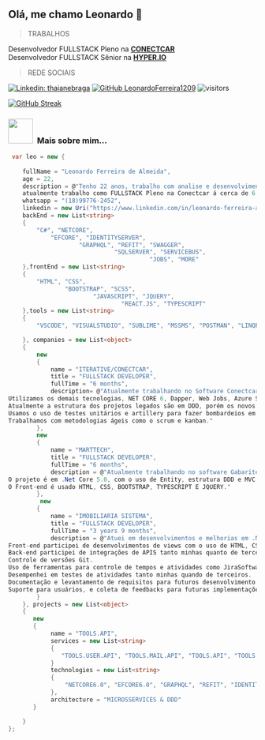 <h2> Olá, me chamo Leonardo 👋</h2>

> TRABALHOS

<p>
   Desenvolvedor FULLSTACK Pleno na <a href="https://www.conectcar.com/"><b>CONECTCAR</b></a>
   </br>
   Desenvolvedor FULLSTACK Sênior na <a href="https://hyper.io/"><b>HYPER.IO</b></a>
</p>


> REDE SOCIAIS

[![Linkedin: thaianebraga](https://img.shields.io/badge/-leonardoalmeida-blue?style=flat-square&logo=Linkedin&logoColor=white&link=https://www.linkedin.com/in/leonardo-ferreira-almeida1209/)](https://www.linkedin.com/in/leonardo-ferreira-almeida1209/)
[![GitHub LeonardoFerreira1209](https://img.shields.io/github/followers/LeonardoFerreira1209?label=follow&style=social)](https://github.com/LeonardoFerreira1209)
![visitors](https://visitor-badge.glitch.me/badge?page_id=LeonardoFerreira1209.pag&left_color=blue&right_color=blue)


[![GitHub Streak](https://streak-stats.demolab.com?user=LeonardoFerreira1209&theme=tokyonight&hide_border=true&border_radius=4.4&locale=pt-br&date_format=M%20j%5B%2C%20Y%5D)](https://git.io/streak-stats)

### <img src="https://i.pinimg.com/originals/1c/37/e3/1c37e3a017e70bc936da000edefabb1f.gif" width="50">&ensp;Mais sobre mim...

```c#
 var leo = new {
      
    fullName = "Leonardo Ferreira de Almeida",
    age = 22,
    description = @"Tenho 22 anos, trabalho com analise e desenvolvimento de software a quase 5 anos, 
    atualmente trabalho como FULLSTACK Pleno na Conectcar á cerca de 6 meses.",
    whatsapp = "(18)99776-2452",
    linkedin = new Uri("https://www.linkedin.com/in/leonardo-ferreira-almeida1209/"),
    backEnd = new List<string>
    {
        "C#", "NETCORE", 
            "EFCORE", "IDENTITYSERVER", 
                    "GRAPHQL", "REFIT", "SWAGGER",
                              "SQLSERVER", "SERVICEBUS", 
                                        "JOBS", "MORE"
    },frontEnd = new List<string>
    {
        "HTML", "CSS",
                "BOOTSTRAP", "SCSS",
                        "JAVASCRIPT", "JQUERY",
                                "REACT.JS", "TYPESCRIPT"
    },tools = new List<string>
    {
        "VSCODE", "VISUALSTUDIO", "SUBLIME", "MSSMS", "POSTMAN", "LINQPAD",

    }, companies = new List<object>
    {
        new 
        {
            name = "ITERATIVE/CONECTCAR",
            title = "FULLSTACK DEVELOPER",
            fullTime = "6 months",
            description= @"Atualmente trabalhando no Software Conectcar na squad de estacionamento.
Utilizamos os demais tecnologias, NET CORE 6, Dapper, Web Jobs, Azure Service Bus, SQL Server, Kubernetes e outras.
Atualmente a estrutura dos projetos legados são em DDD, porém os novos já são na arquitetura microservices e os legados já estão sendo disseminados para a tal arquitetura.
Usamos o uso de testes unitários e artillery para fazer bombardeios em APIS e testar sua integridade.
Trabalhamos com metodologias ágeis como o scrum e kanban."
        },
        new
        {
            name = "MARTTECH",
            title = "FULLSTACK DEVELOPER",
            fullTime = "6 months",
            description = @"Atualmente trabalhando no software Gabaritech. (Software desenvolvido para auxiliar escolas e professores).
O projeto é em .Net Core 5.0, com o uso de Entity, estrutura DDD e MVC e uso do GraphQL para consultas e inserções.
O Front-end é usado HTML, CSS, BOOTSTRAP, TYPESCRIPT E JQUERY."
        },
         new
        {
            name = "IMOBILIARIA SISTEMA",
            title = "FULLSTACK DEVELOPER",
            fullTime = "3 years 9 months",
            description = @"Atuei em desenvolvimentos e melhorias em .NET Framework & .NET, O desenvolvimento contava com o padrão MVC & Modelagem DDD.
Front-end participei de desenvolvimentos de views com o uso de HTML, CSS, BOOTSTRAP & JQUERY. Desde formulários padrões a telas mais complexas. 
Back-end participei de integrações de APIS tanto minhas quanto de terceiros. Criação de Crud's, E métodos mais complexos, Sempre prezando manter um código limpo e legível, usando as Ferramentas como .NET, Net Framework, Entity Framework, MySQL, Postman & Swagger.
Controle de versões Git.
Uso de ferramentas para controle de tempos e atividades como JiraSoftware e métodos de kanban.
Desempenhei em testes de atividades tanto minhas quando de terceiros.
Documentação e levantamento de requisitos para futuros desenvolvimento e soluções de problemas.
Suporte para usuários, e coleta de feedbacks para futuras implementações e melhorias."
        }
    }, projects = new List<object>
    {
       new
       {
            name = "TOOLS.API",
            services = new List<string> 
            {
               "TOOLS.USER.API", "TOOLS.MAIL.API", "TOOLS.API", "TOOLS.WEB"
            }
            technologies = new List<string> 
            {
                "NETCORE6.0", "EFCORE6.0", "GRAPHQL", "REFIT", "IDENTITYSERVER", "SWAGGER.API", "SQLSERVER", "SERILOG", "AZURE PIPELINES", "REACT.JS", "MORE"
            },
            architecture = "MICROSSERVICES & DDD"
       }

    }
};

```

